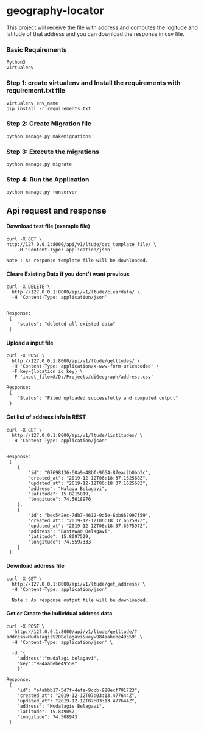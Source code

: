 # geography-locator
This project will receive the file with address and computes the logitude and latitude of that address and you can download the response in csv file.

### Basic Requirements

	Python3
	virtualenv

### Step 1: create virtualenv and Install the requirements with requirement.txt file 

	virtualenv env_name
	pip install -r requirements.txt

### Step 2: Create Migration file
	
	python manage.py makemigrations

### Step 3: Execute the migrations

	python manage.py migrate

### Step 4: Run the Application

	python manage.py runserver

## Api request and response

#### Download test file (example file)

	curl -X GET \
	http://127.0.0.1:8000/api/v1/ltude/get_template_file/ \
    	-H 'Content-Type: application/json'
	
	Note : As response template file will be downloaded.

#### Cleare Existing Data if you dont't want previous

	curl -X DELETE \
	  http://127.0.0.1:8000/api/v1/ltude/cleardata/ \
	  -H 'Content-Type: application/json'


	Response:
	 {
	    "status": "deleted all existed data"
	 }


#### Upload a input file

	curl -X POST \
	  http://127.0.0.1:8000/api/v1/ltude/getltudes/ \
	  -H 'Content-Type: application/x-www-form-urlencoded' \
	  -F key={location iq key} \
	  -F 'input_file=@/D:/Projects/diGeograph/address.csv'

	Response:
	 {
    	"Status": "Filed uploaded successfully and computed output"
	 }

#### Get list of address info in REST

	curl -X GET \
	  http://127.0.0.1:8000/api/v1/ltude/listltudes/ \
	  -H 'Content-Type: application/json'


	Response:
	 [
	    {
	        "id": "07698136-60a9-48bf-9664-87eac2b0bb3c",
	        "created_at": "2019-12-12T06:18:37.162568Z",
	        "updated_at": "2019-12-12T06:18:37.162568Z",
	        "address": "Halaga Belagavi",
	        "latitude": 15.8215819,
	        "longitude": 74.5618976
	    },
	    {
	        "id": "bec542ec-7db7-4612-9d5e-6bb867997f59",
	        "created_at": "2019-12-12T06:18:37.667597Z",
	        "updated_at": "2019-12-12T06:18:37.667597Z",
	        "address": "Bastawad Belagavi",
	        "latitude": 15.8097529,
	        "longitude": 74.5597333
	    }
	 ]


#### Download address file

	curl -X GET \
	  http://127.0.0.1:8000/api/v1/ltude/get_address/ \
	  -H 'Content-Type: application/json'

	  Note : As response output file will be downloaded.


#### Get or Create the individual address data

	curl -X POST \
	  'http://127.0.0.1:8000/api/v1/ltude/getltude/?address=Mudalagis%20Belagavi&key=984aabebe49559' \
	  -H 'Content-Type: application/json' \

	  -d '{
		"address":"mudalagi belagavi",
		"key":"984aabebe49559"
		}'

	Response:
	 {
	    "id": "e4abbb17-5d7f-4efe-9ccb-928ecf791723",
	    "created_at": "2019-12-12T07:03:13.477644Z",
	    "updated_at": "2019-12-12T07:03:13.477644Z",
	    "address": "Mudalagis Belagavi",
	    "latitude": 15.849057,
	    "longitude": 74.508943
	 }
